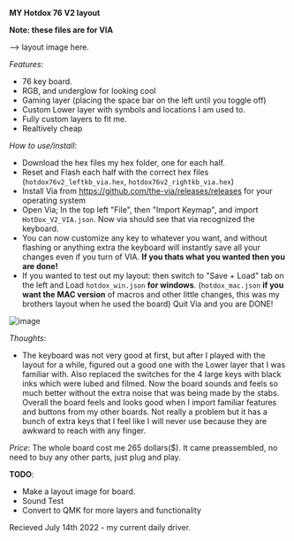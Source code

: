 **MY Hotdox 76 V2 layout**

**Note: these files are for VIA**

--> layout image here.

*Features*:
- 76 key board.
- RGB, and underglow for looking cool
- Gaming layer (placing the space bar on the left until you toggle off)
- Custom Lower layer with symbols and locations I am used to.
- Fully custom layers to fit me.
- Realtively cheap

*How to use/install*:
- Download the hex files my hex folder, one for each half.
- Reset and Flash each half with the correct hex files (`hotdox76v2_leftkb_via.hex`, `hotdox76v2_rightkb_via.hex`)
- Install Via from https://github.com/the-via/releases/releases for your operating system
- Open Via; In the top left "File", then "Import Keymap", and import `HotDox_V2_VIA.json`. Now via should see that via recognized the keyboard.
- You can now customize any key to whatever you want, and without flashing or anything extra the keyboard will instantly save all your changes even if you turn of VIA. **If you thats what you wanted then you are done!**
- If you wanted to test out my layout: then switch to "Save + Load" tab on the left and Load `hotdox_win.json` **for windows**. (`hotdox_mac.json` **if you want the MAC version** of macros and other little changes, this was my brothers layout when he used the board)
Quit Via and you are DONE!

![image](https://user-images.githubusercontent.com/2576834/182404385-f173f04a-9343-484a-8689-5c2694d421af.png)

*Thoughts*:
- The keyboard was not very good at first, but after I played with the layout for a while, figured out a good one with the Lower layer that I was familiar with. Also replaced the switches for the 4 large keys with black inks which were lubed and filmed. Now the board sounds and feels so much better without the extra noise that was being made by the stabs. Overall the board feels and looks good when I import familiar features and buttons from my other boards. Not really a problem but it has a bunch of extra keys that I feel like I will never use because they are awkward to reach with any finger.

*Price*:
The whole board cost me 265 dollars($). It came preassembled, no need to buy any other parts, just plug and play.

**TODO**:
- Make a layout image for board.
- Sound Test
- Convert to QMK for more layers and functionality

Recieved July 14th 2022 - my current daily driver.